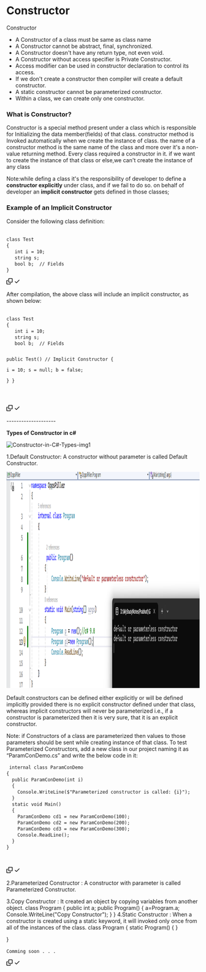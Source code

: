 # Constructor

Constructor
<ul>
    <li>A Constructor of a class must be same as class name</li>
    <li>A Constructor cannot be abstract, final, synchronized.</li>
    <li>A Constructor doesn't have any return type, not even void.</li>
    <li>A Constructor without access specifier is Private Constructor.</li>
    <li>Access modifier can be used in constructor declaration to control its access.</li>
    <li>If we don't create a constructor then compiler will create a default constructor.</li>
    <li>A static constructor cannot be parameterized constructor.</li>
    <li>Within a class, we can create only one constructor.</li>
</ul>

 
<h3>What is Constructor?</h3>
<p dir="auto">
Constructor is a special method present under a class which is responsible for Initializing the data member(fields) of that class.
constructor method is Invoked automatically when we create the instance of class.
the name of a constructor method is the same name of the class and more over it's a non-value returning method.
Every class required a constructor in it. if we want to create the instance of that class or else,we can't create the instance of any class
</p>
<p dir="auto">
Note:while defing a class  it's the responsibility of developer to define a <b>constructor explicitly</b> under class,
and if we fail to do so. on behalf of developer an <b>implicit constructor</b> gets defined in those classes;

</p>
<h3>Example of an Implicit Constructor</h3>
<p>Consider the following class definition:</p>

<div class="snippet-clipboard-content notranslate position-relative overflow-auto"><pre class="notranslate"><code>
class Test 
{
   int i = 10; 
   string s; 
   bool b;  // Fields
}
</code></pre><div class="zeroclipboard-container">
    <clipboard-copy aria-label="Copy" class="ClipboardButton btn btn-invisible js-clipboard-copy m-2 p-0 tooltipped-no-delay d-flex flex-justify-center flex-items-center" data-copy-feedback="Copied!" data-tooltip-direction="w" value="curl --location --request POST 'http://localhost:8080/login' \
--data-urlencode 'email=test@gmail.com' \
--data-urlencode 'password=test'" tabindex="0" role="button">
      <svg aria-hidden="true" height="16" viewBox="0 0 16 16" version="1.1" width="16" data-view-component="true" class="octicon octicon-copy js-clipboard-copy-icon">
    <path d="M0 6.75C0 5.784.784 5 1.75 5h1.5a.75.75 0 0 1 0 1.5h-1.5a.25.25 0 0 0-.25.25v7.5c0 .138.112.25.25.25h7.5a.25.25 0 0 0 .25-.25v-1.5a.75.75 0 0 1 1.5 0v1.5A1.75 1.75 0 0 1 9.25 16h-7.5A1.75 1.75 0 0 1 0 14.25Z"></path><path d="M5 1.75C5 .784 5.784 0 6.75 0h7.5C15.216 0 16 .784 16 1.75v7.5A1.75 1.75 0 0 1 14.25 11h-7.5A1.75 1.75 0 0 1 5 9.25Zm1.75-.25a.25.25 0 0 0-.25.25v7.5c0 .138.112.25.25.25h7.5a.25.25 0 0 0 .25-.25v-7.5a.25.25 0 0 0-.25-.25Z"></path>
</svg>
      <svg aria-hidden="true" height="16" viewBox="0 0 16 16" version="1.1" width="16" data-view-component="true" class="octicon octicon-check js-clipboard-check-icon color-fg-success d-none">
    <path d="M13.78 4.22a.75.75 0 0 1 0 1.06l-7.25 7.25a.75.75 0 0 1-1.06 0L2.22 9.28a.751.751 0 0 1 .018-1.042.751.751 0 0 1 1.042-.018L6 10.94l6.72-6.72a.75.75 0 0 1 1.06 0Z"></path>
</svg>
    </clipboard-copy>
  </div></div>
  <p>After compilation, the above class will include an implicit constructor, as shown below:</p>
  
  <div class="snippet-clipboard-content notranslate position-relative overflow-auto"><pre class="notranslate"><code>
class Test 
{
   int i = 10; 
   string s; 
   bool b;  // Fields
   
   public Test()  // Implicit Constructor
   {			
      i = 10; 
      s = null; 
      b = false;		
   }
}

</code></pre><div class="zeroclipboard-container">
    <clipboard-copy aria-label="Copy" class="ClipboardButton btn btn-invisible js-clipboard-copy m-2 p-0 tooltipped-no-delay d-flex flex-justify-center flex-items-center" data-copy-feedback="Copied!" data-tooltip-direction="w" value="curl --location --request POST 'http://localhost:8080/login' \
--data-urlencode 'email=test@gmail.com' \
--data-urlencode 'password=test'" tabindex="0" role="button">
      <svg aria-hidden="true" height="16" viewBox="0 0 16 16" version="1.1" width="16" data-view-component="true" class="octicon octicon-copy js-clipboard-copy-icon">
    <path d="M0 6.75C0 5.784.784 5 1.75 5h1.5a.75.75 0 0 1 0 1.5h-1.5a.25.25 0 0 0-.25.25v7.5c0 .138.112.25.25.25h7.5a.25.25 0 0 0 .25-.25v-1.5a.75.75 0 0 1 1.5 0v1.5A1.75 1.75 0 0 1 9.25 16h-7.5A1.75 1.75 0 0 1 0 14.25Z"></path><path d="M5 1.75C5 .784 5.784 0 6.75 0h7.5C15.216 0 16 .784 16 1.75v7.5A1.75 1.75 0 0 1 14.25 11h-7.5A1.75 1.75 0 0 1 5 9.25Zm1.75-.25a.25.25 0 0 0-.25.25v7.5c0 .138.112.25.25.25h7.5a.25.25 0 0 0 .25-.25v-7.5a.25.25 0 0 0-.25-.25Z"></path>
</svg>
      <svg aria-hidden="true" height="16" viewBox="0 0 16 16" version="1.1" width="16" data-view-component="true" class="octicon octicon-check js-clipboard-check-icon color-fg-success d-none">
    <path d="M13.78 4.22a.75.75 0 0 1 0 1.06l-7.25 7.25a.75.75 0 0 1-1.06 0L2.22 9.28a.751.751 0 0 1 .018-1.042.751.751 0 0 1 1.042-.018L6 10.94l6.72-6.72a.75.75 0 0 1 1.06 0Z"></path>
</svg>
    </clipboard-copy>
  </div></div>
--------------------


<p><b>Types of Constructor in c#</b></p>
<img src="https://www.simplilearn.com/ice9/free_resources_article_thumb/Constructor-in-C%23/Constructor-in-C%23-Types-img1.png" alt="Constructor-in-C#-Types-img1" width="900" height="563" class="blend-mode">

 1.Default Constructor: A constructor without parameter is called Default Constructor.

<img src="https://github.com/prabhatkumar1379/Constructor/blob/main/DefaultConstructor.png" alt="Constructor-in-C#-Types-img1" width="900" height="563" class="blend-mode">
<p dir="auto">

Default constructors can be defined either explicitly or will be defined implicitly provided there is no explicit constructor defined under that class, whereas implicit constructors will never be parameterized i.e., if a constructor is parameterized then it is very sure, that it is an explicit constructor.

Note: if Constructors of a class are parameterized then values to those parameters should be sent while creating instance of that class.
To test Parameterized Constructors, add a new class in our project naming it as “ParamConDemo.cs” and write the below code in it:

</p>

<div class="snippet-clipboard-content notranslate position-relative overflow-auto"><pre class="notranslate"><code> internal class ParamConDemo
{
  public ParamConDemo(int i)
  {
    Console.WriteLine($"Parameterized constructor is called: {i}"); 
  }
  static void Main()
  {
    ParamConDemo cd1 = new ParamConDemo(100);
    ParamConDemo cd2 = new ParamConDemo(200);
    ParamConDemo cd3 = new ParamConDemo(300);
    Console.ReadLine(); 
  }
}

</code></pre><div class="zeroclipboard-container">
    <clipboard-copy aria-label="Copy" class="ClipboardButton btn btn-invisible js-clipboard-copy m-2 p-0 tooltipped-no-delay d-flex flex-justify-center flex-items-center" data-copy-feedback="Copied!" data-tooltip-direction="w"   tabindex="0" role="button">
      <svg aria-hidden="true" height="16" viewBox="0 0 16 16" version="1.1" width="16" data-view-component="true" class="octicon octicon-copy js-clipboard-copy-icon">
    <path d="M0 6.75C0 5.784.784 5 1.75 5h1.5a.75.75 0 0 1 0 1.5h-1.5a.25.25 0 0 0-.25.25v7.5c0 .138.112.25.25.25h7.5a.25.25 0 0 0 .25-.25v-1.5a.75.75 0 0 1 1.5 0v1.5A1.75 1.75 0 0 1 9.25 16h-7.5A1.75 1.75 0 0 1 0 14.25Z"></path><path d="M5 1.75C5 .784 5.784 0 6.75 0h7.5C15.216 0 16 .784 16 1.75v7.5A1.75 1.75 0 0 1 14.25 11h-7.5A1.75 1.75 0 0 1 5 9.25Zm1.75-.25a.25.25 0 0 0-.25.25v7.5c0 .138.112.25.25.25h7.5a.25.25 0 0 0 .25-.25v-7.5a.25.25 0 0 0-.25-.25Z"></path>
</svg>
      <svg aria-hidden="true" height="16" viewBox="0 0 16 16" version="1.1" width="16" data-view-component="true" class="octicon octicon-check js-clipboard-check-icon color-fg-success d-none">
    <path d="M13.78 4.22a.75.75 0 0 1 0 1.06l-7.25 7.25a.75.75 0 0 1-1.06 0L2.22 9.28a.751.751 0 0 1 .018-1.042.751.751 0 0 1 1.042-.018L6 10.94l6.72-6.72a.75.75 0 0 1 1.06 0Z"></path>
</svg>
    </clipboard-copy>
  </div></div>
 
 
  2.Parameterized Constructor : A constructor with parameter is called Parameterized Constructor.

3.Copy Constructor : It created an object by copying variables from another object.
class Program
{
    public int a;
    public Program()
    {
      a=Program.a;
    Console.WriteLine("Copy Constructor");
    }
}
4.Static Constructor : When a constructor is created using a static keyword, it will invoked only once from all of the instances of the class.
class Program
{
    static Program()
    {
    }

}


<div class="snippet-clipboard-content notranslate position-relative overflow-auto"><pre class="notranslate"><code>Comming soon . . .
</code></pre><div class="zeroclipboard-container">
    <clipboard-copy aria-label="Copy" class="ClipboardButton btn btn-invisible js-clipboard-copy m-2 p-0 tooltipped-no-delay d-flex flex-justify-center flex-items-center" data-copy-feedback="Copied!" data-tooltip-direction="w"   tabindex="0" role="button">
      <svg aria-hidden="true" height="16" viewBox="0 0 16 16" version="1.1" width="16" data-view-component="true" class="octicon octicon-copy js-clipboard-copy-icon">
    <path d="M0 6.75C0 5.784.784 5 1.75 5h1.5a.75.75 0 0 1 0 1.5h-1.5a.25.25 0 0 0-.25.25v7.5c0 .138.112.25.25.25h7.5a.25.25 0 0 0 .25-.25v-1.5a.75.75 0 0 1 1.5 0v1.5A1.75 1.75 0 0 1 9.25 16h-7.5A1.75 1.75 0 0 1 0 14.25Z"></path><path d="M5 1.75C5 .784 5.784 0 6.75 0h7.5C15.216 0 16 .784 16 1.75v7.5A1.75 1.75 0 0 1 14.25 11h-7.5A1.75 1.75 0 0 1 5 9.25Zm1.75-.25a.25.25 0 0 0-.25.25v7.5c0 .138.112.25.25.25h7.5a.25.25 0 0 0 .25-.25v-7.5a.25.25 0 0 0-.25-.25Z"></path>
</svg>
      <svg aria-hidden="true" height="16" viewBox="0 0 16 16" version="1.1" width="16" data-view-component="true" class="octicon octicon-check js-clipboard-check-icon color-fg-success d-none">
    <path d="M13.78 4.22a.75.75 0 0 1 0 1.06l-7.25 7.25a.75.75 0 0 1-1.06 0L2.22 9.28a.751.751 0 0 1 .018-1.042.751.751 0 0 1 1.042-.018L6 10.94l6.72-6.72a.75.75 0 0 1 1.06 0Z"></path>
</svg>
    </clipboard-copy>
  </div></div>
